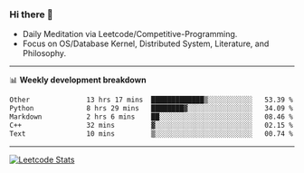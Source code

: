 ### Hi there 👋
* Daily Meditation via Leetcode/Competitive-Programming.
* Focus on OS/Database Kernel, Distributed System, Literature, and Philosophy.

-------

📊 **Weekly development breakdown**
<!--START_SECTION:waka-->

```txt
Other              13 hrs 17 mins  █████████████▒░░░░░░░░░░░   53.39 %
Python             8 hrs 29 mins   ████████▓░░░░░░░░░░░░░░░░   34.09 %
Markdown           2 hrs 6 mins    ██░░░░░░░░░░░░░░░░░░░░░░░   08.46 %
C++                32 mins         ▓░░░░░░░░░░░░░░░░░░░░░░░░   02.15 %
Text               10 mins         ▒░░░░░░░░░░░░░░░░░░░░░░░░   00.74 %
```

<!--END_SECTION:waka-->

-------

[![Leetcode Stats](https://leetcard.jacoblin.cool/hzhang413?font=Fira+Mono)](https://leetcode.com/fxrc)
<!-- ![image](./cyberpunk-ghost-in-the-shell.gif)
![image](./gis-archive.png) -->
